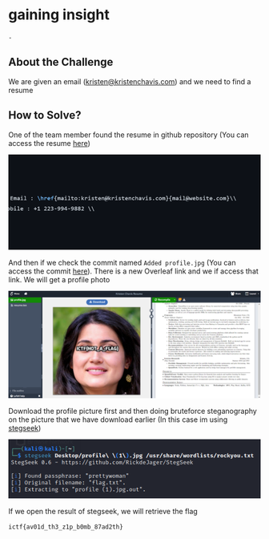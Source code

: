 # gaining insight
`-`

## About the Challenge
We are given an email (kristen@kristenchavis.com) and we need to find a resume

## How to Solve?
One of the team member found the resume in github repository (You can access the resume [here](https://github.com/kristenchavis01/resume/blob/main/resume.tex))

![github](images/github.png)

And then if we check the commit named `Added profile.jpg` (You can access the commit [here](https://github.com/kristenchavis01/resume/commit/f8545cbb1cfdb244956345e4a1a4d098bce3c59c)). There is a new Overleaf link and we if access that link. We will get a profile photo

![overloeaf](images/overleaf.png)

Download the profile picture first and then doing bruteforce steganography on the picture that we have download earlier (In this case im using [stegseek](https://github.com/RickdeJager/stegseek))

![stegseek](images/stegseek.png)

If we open the result of stegseek, we will retrieve the flag

```
ictf{av01d_th3_z1p_b0mb_87ad2th}
```